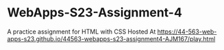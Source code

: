 # WebApps-S23-Assignment-4
A practice assignment for HTML with CSS
Hosted At https://44-563-web-apps-s23.github.io/44563-webapps-s23-assignment4-AJM167/play.html